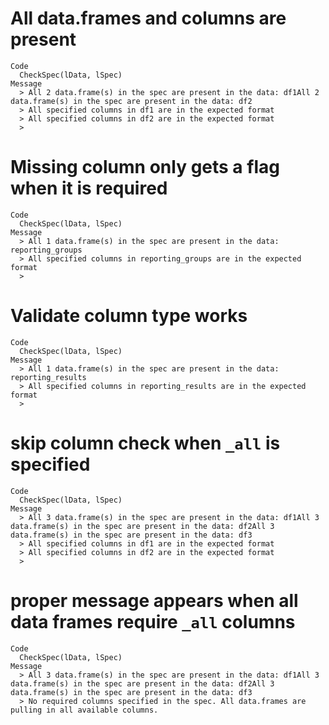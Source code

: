 # All data.frames and columns are present

    Code
      CheckSpec(lData, lSpec)
    Message
      > All 2 data.frame(s) in the spec are present in the data: df1All 2 data.frame(s) in the spec are present in the data: df2
      > All specified columns in df1 are in the expected format
      > All specified columns in df2 are in the expected format
      > 

# Missing column only gets a flag when it is required

    Code
      CheckSpec(lData, lSpec)
    Message
      > All 1 data.frame(s) in the spec are present in the data: reporting_groups
      > All specified columns in reporting_groups are in the expected format
      > 

# Validate column type works

    Code
      CheckSpec(lData, lSpec)
    Message
      > All 1 data.frame(s) in the spec are present in the data: reporting_results
      > All specified columns in reporting_results are in the expected format
      > 

# skip column check when `_all` is specified

    Code
      CheckSpec(lData, lSpec)
    Message
      > All 3 data.frame(s) in the spec are present in the data: df1All 3 data.frame(s) in the spec are present in the data: df2All 3 data.frame(s) in the spec are present in the data: df3
      > All specified columns in df1 are in the expected format
      > All specified columns in df2 are in the expected format
      > 

# proper message appears when all data frames require `_all` columns

    Code
      CheckSpec(lData, lSpec)
    Message
      > All 3 data.frame(s) in the spec are present in the data: df1All 3 data.frame(s) in the spec are present in the data: df2All 3 data.frame(s) in the spec are present in the data: df3
      > No required columns specified in the spec. All data.frames are pulling in all available columns.

